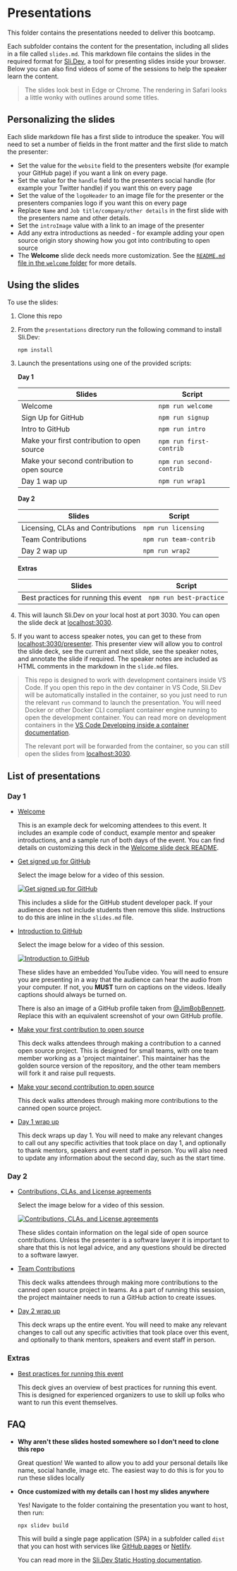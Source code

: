 # Presentations

This folder contains the presentations needed to deliver this bootcamp.

Each subfolder contains the content for the presentation, including all slides in a file called `slides.md`. This markdown file contains the slides in the required format for [Sli.Dev](https://sli.dev), a tool for presenting slides inside your browser. Below you can also find videos of some of the sessions to help the speaker learn the content.

> The slides look best in Edge or Chrome. The rendering in Safari looks a little wonky with outlines around some titles.

## Personalizing the slides

Each slide markdown file has a first slide to introduce the speaker. You will need to set a number of fields in the front matter and the first slide to match the presenter:

* Set the value for the `website` field to the presenters website (for example your GitHub page) if you want a link on every page.
* Set the value for the `handle` field to the presenters social handle (for example your Twitter handle) if you want this on every page
* Set the value of the `logoHeader` to an image file for the presenter or the presenters companies logo if you want this on every page
* Replace `Name` and `Job title/company/other details` in the first slide with the presenters name and other details.
* Set the `introImage` value with a link to an image of the presenter
* Add any extra introductions as needed - for example adding your open source origin story showing how you got into contributing to open source
* The **Welcome** slide deck needs more customization. See the [`README.md` file in the `welcome` folder](./welcome/README.md) for more details.

## Using the slides

To use the slides:

1. Clone this repo

1. From the `presentations` directory run the following command to install Sli.Dev:

    ```bash
    npm install
    ```

1. Launch the presentations using one of the provided scripts:

    **Day 1**

    | Slides                                       | Script                   |
    | -------------------------------------------- | ------------------------ |
    | Welcome                                      | `npm run welcome`        |
    | Sign Up for GitHub                           | `npm run signup`         |
    | Intro to GitHub                              | `npm run intro`          |
    | Make your first contribution to open source  | `npm run first-contrib`  |
    | Make your second contribution to open source | `npm run second-contrib` |
    | Day 1 wap up                                 | `npm run wrap1`          |

    **Day 2**

    | Slides                            | Script                 |
    | --------------------------------- | ---------------------- |
    | Licensing, CLAs and Contributions | `npm run licensing`    |
    | Team Contributions                | `npm run team-contrib` |
    | Day 2 wap up                      | `npm run wrap2`        |

    **Extras**

    | Slides                                | Script                  |
    | ------------------------------------- | ----------------------- |
    | Best practices for running this event | `npm run best-practice` |

1. This will launch Sli.Dev on your local host at port 3030. You can open the slide deck at [localhost:3030](http://localhost:3030).

1. If you want to access speaker notes, you can get to these from [localhost:3030/presenter](http://localhost:3030/presenter/). This presenter view will allow you to control the slide deck, see the current and next slide, see the speaker notes, and annotate the slide if required. The speaker notes are included as HTML comments in the markdown in the `slide.md` files.

> This repo is designed to work with development containers inside VS Code. If you open this repo in the dev container in VS Code, Sli.Dev will be automatically installed in the container, so you just need to run the relevant `run` command to launch the presentation. You will need Docker or other Docker CLI compliant container engine running to open the development container. You can read more on development containers in the [VS Code Developing inside a container documentation](https://code.visualstudio.com/docs/devcontainers/containers).
>
> The relevant port will be forwarded from the container, so you can still open the slides from [localhost:3030](http://localhost:3030).

## List of presentations

### Day 1

* [Welcome](./welcome/)

    This is an example deck for welcoming attendees to this event. It includes an example code of conduct, example mentor and speaker introductions, and a sample run of both days of the event. You can find details on customizing this deck in the [Welcome slide deck README](./welcome/README.md).

* [Get signed up for GitHub](./get-signed-up-with-github/)

    Select the image below for a video of this session.

    [![Get signed up for GitHub](https://img.youtube.com/vi/tYZjLRc4GlA/0.jpg)](https://youtu.be/tYZjLRc4GlA)

    This includes a slide for the GitHub student developer pack. If your audience does not include students then remove this slide. Instructions to do this are inline in the `slides.md` file.

* [Introduction to GitHub](./intro-to-github/)

    Select the image below for a video of this session.

    [![Introduction to GitHub](https://img.youtube.com/vi/uv5qw3kfbQs/0.jpg)](https://youtu.be/uv5qw3kfbQs)

    These slides have an embedded YouTube video. You will need to ensure you are presenting in a way that the audience can hear the audio from your computer. If not, you **MUST** turn on captions on the videos. Ideally captions should always be turned on.

    There is also an image of a GitHub profile taken from [@JimBobBennett](https://github.com/JimBobBennett). Replace this with an equivalent screenshot of your own GitHub profile.

* [Make your first contribution to open source](./make-your-first-contribution/)

    This deck walks attendees through making a contribution to a canned open source project. This is designed for small teams, with one team member working as a 'project maintainer'. This maintainer has the golden source version of the repository, and the other team members will fork it and raise pull requests.

* [Make your second contribution to open source](./make-your-second-contribution/)

    This deck walks attendees through making more contributions to the canned open source project.

* [Day 1 wrap up](./day-1-wrap/)

    This deck wraps up day 1. You will need to make any relevant changes to call out any specific activities that took place on day 1, and optionally to thank mentors, speakers and event staff in person. You will also need to update any information about the second day, such as the start time.

### Day 2

* [Contributions, CLAs, and License agreements](./contributions-licensing/)

    Select the image below for a video of this session.

    [![Contributions, CLAs, and License agreements](https://img.youtube.com/vi/Eg4-b-RL4Lc/0.jpg)](https://youtu.be/Eg4-b-RL4Lc)

    These slides contain information on the legal side of open source contributions. Unless the presenter is a software lawyer it is important to share that this is not legal advice, and any questions should be directed to a software lawyer.

* [Team Contributions](./team-contributions/)

    This deck walks attendees through making more contributions to the canned open source project in teams. As a part of running this session, the project maintainer needs to run a GitHub action to create issues.

* [Day 2 wrap up](./day-2-wrap/)

    This deck wraps up the entire event. You will need to make any relevant changes to call out any specific activities that took place over this event, and optionally to thank mentors, speakers and event staff in person.

### Extras

* [Best practices for running this event](./event-best-practices/)

    This deck gives an overview of best practices for running this event. This is designed for experienced organizers to use to skill up folks who want to run this event themselves.

## FAQ

* **Why aren't these slides hosted somewhere so I don't need to clone this repo**

    Great question! We wanted to allow you to add your personal details like name, social handle, image etc. The easiest way to do this is for you to run these slides locally

* **Once customized with my details can I host my slides anywhere**

    Yes! Navigate to the folder containing the presentation you want to host, then run:

    ```bash
    npx slidev build
    ```

    This will build a single page application (SPA) in a subfolder called `dist` that you can host with services like [GitHub pages](https://pages.github.com) or [Netlify](https://www.netlify.com).

    You can read more in the [Sli.Dev Static Hosting documentation](https://sli.dev/guide/hosting.html).

